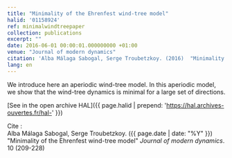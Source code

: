 ```yaml
---
title: "Minimality of the Ehrenfest wind-tree model"
halid: '01158924'
ref: minimalwindtreepaper
collection: publications
excerpt: ""
date: 2016-06-01 00:00:01.000000000 +01:00
venue: "Journal of modern dynamics"
citation: 'Alba Málaga Sabogal, Serge Troubetzkoy. (2016)  "Minimality of the Ehrenfest wind-tree model" <i>Journal of modern dynamics</i>. 10 (209-228)'
lang: en
---
```


We introduce here an aperiodic wind-tree model. In this aperiodic model, we show that the wind-tree dynamics is minimal for a large set of directions.

[See in the open archive HAL]({{ page.halid | prepend: 'https://hal.archives-ouvertes.fr/hal-' }})

Cite : <br>
Alba Málaga Sabogal, Serge Troubetzkoy. ({{ page.date | date: "%Y" }})  "Minimality of the Ehrenfest wind-tree model" <i>Journal of modern dynamics</i>. 10 (209-228)

